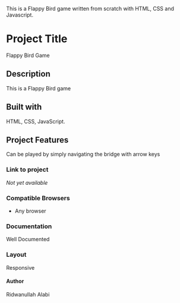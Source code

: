 
This is a Flappy Bird game written from scratch with HTML, CSS and Javascript.
# Project Title
Flappy Bird Game

## Description
This is a Flappy Bird game 

## Built with
HTML, CSS, JavaScript.

## Project Features
Can be played by simply navigating the bridge with arrow keys

### Link to project

*Not yet available*

### Compatible Browsers	
- Any browser

### Documentation	
Well Documented

### Layout	
Responsive


#### Author 
Ridwanullah Alabi
